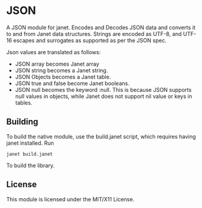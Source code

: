 # JSON

A JSON module for janet. Encodes and Decodes JSON data and converts it
to and from Janet data structures. Strings are encoded as UTF-8, and UTF-16
escapes and surrogates as supported as per the JSON spec.

Json values are translated as follows:

- JSON array becomes Janet array
- JSON string becomes a Janet string.
- JSON Objects becomes a Janet table.
- JSON true and false become Janet booleans.
- JSON null becomes the keyword :null. This is because JSON supports null values in objects,
    while Janet does not support nil value or keys in tables.

## Building

To build the native module, use the build.janet script, which requires having janet installed.
Run

```
janet build.janet
```

To build the library.

## License

This module is licensed under the MIT/X11 License.
